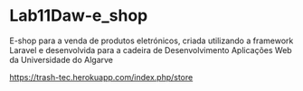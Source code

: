 # Lab11Daw-e_shop
E-shop para a venda de produtos eletrónicos, criada utilizando a framework Laravel e desenvolvida para a cadeira de Desenvolvimento Aplicações Web da Universidade do Algarve

https://trash-tec.herokuapp.com/index.php/store
